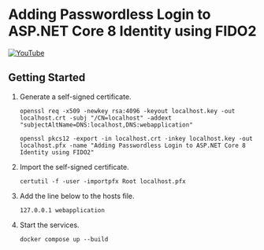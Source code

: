 ﻿# Adding Passwordless Login to ASP.NET Core 8 Identity using FIDO2

[![YouTube](https://img.youtube.com/vi/3RZcHX1p7t8/0.jpg)](https://www.youtube.com/watch?v=3RZcHX1p7t8)

## Getting Started

1. Generate a self-signed certificate.
    ```shell
    openssl req -x509 -newkey rsa:4096 -keyout localhost.key -out localhost.crt -subj "/CN=localhost" -addext "subjectAltName=DNS:localhost,DNS:webapplication"
    ```
    ```shell
    openssl pkcs12 -export -in localhost.crt -inkey localhost.key -out localhost.pfx -name "Adding Passwordless Login to ASP.NET Core 8 Identity using FIDO2"
    ```
1. Import the self-signed certificate.
    ```shell
    certutil -f -user -importpfx Root localhost.pfx
    ```
1. Add the line below to the hosts file.
    ```text
    127.0.0.1 webapplication
    ```
1. Start the services.
    ```shell
    docker compose up --build
    ```
